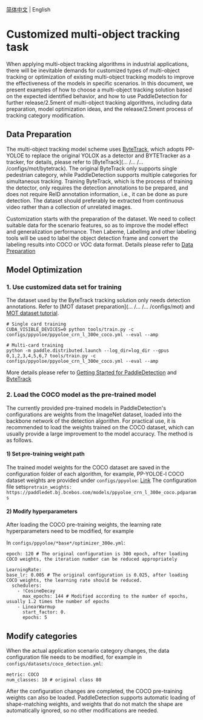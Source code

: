[简体中文](./pphuman_mot.md) | English

# Customized multi-object tracking task

When applying multi-object tracking algorithms in industrial applications, there will be inevitable demands for customized types of multi-object tracking or optimization of existing multi-object tracking models to improve the effectiveness of the models in specific scenarios. In this document, we present examples of how to choose a multi-object tracking solution based on the expected identified behavior, and how to use PaddleDetection for further release/2.5ment of multi-object tracking algorithms, including data preparation, model optimization ideas, and the release/2.5ment process of tracking category modification.

## Data Preparation

The multi-object tracking model scheme uses [ByteTrack](https://arxiv.org/pdf/2110.06864.pdf), which adopts PP-YOLOE to replace the original YOLOX as a detector and BYTETracker as a tracker, for details, please refer to [ByteTrack](... /... /... /configs/mot/bytetrack). The original ByteTrack only supports single pedestrian category, while PaddleDetection supports multiple categories for simultaneous tracking. Training ByteTrack, which is the process of training the detector, only requires the detection annotations to be prepared, and does not require ReID annotation information, i.e., it can be done as pure detection. The dataset should preferably be extracted from continuous video rather than a collection of unrelated images.

Customization starts with the preparation of the dataset. We need to collect suitable data for the scenario features, so as to improve the model effect and generalization performance. Then Labeme, LabelImg and other labeling tools will be used to label the object detection frame and convert the labeling results into COCO or VOC data format. Details please refer to [Data Preparation](../../tutorials/data/README.md)

## Model Optimization

### 1. Use customized data set for training

The dataset used by the ByteTrack tracking solution only needs detection annotations. Refer to [MOT dataset preparation](... /... /... /configs/mot) and [MOT dataset tutorial](docs/tutorials/data/PrepareMOTDataSet.md).

```
# Single card training
CUDA_VISIBLE_DEVICES=0 python tools/train.py -c configs/ppyoloe/ppyoloe_crn_l_300e_coco.yml --eval --amp

# Multi-card training
python -m paddle.distributed.launch --log_dir=log_dir --gpus 0,1,2,3,4,5,6,7 tools/train.py -c configs/ppyoloe/ppyoloe_crn_l_300e_coco.yml --eval --amp
```

More details please refer to [Getting Started for PaddleDetection](../../tutorials/GETTING_STARTED_cn.md) and [ByteTrack](../../../configs/mot/bytetrack/detector)

### 2. Load the COCO model as the pre-trained model

The currently provided pre-trained models in PaddleDetection's configurations are weights from the ImageNet dataset, loaded into the backbone network of the detection algorithm. For practical use, it is recommended to load the weights trained on the COCO dataset, which can usually provide a large improvement to the model accuracy. The method is as follows.

#### 1) Set pre-training weight path

The trained model weights for the COCO dataset are saved in the configuration folder of each algorithm, for example, PP-YOLOE-l COCO dataset weights are provided under `configs/ppyoloe`: [Link](https://paddledet.bj.bcebos.com/models/ppyoloe_crn_l_300e_coco.pdparams) The configuration file sets`pretrain_weights: https://paddledet.bj.bcebos.com/models/ppyoloe_crn_l_300e_coco.pdparams`

#### 2) Modify hyperparameters

After loading the COCO pre-training weights, the learning rate hyperparameters need to be modified, for example

In `configs/ppyoloe/*base*/optimizer_300e.yml`:

```
epoch: 120 # The original configuration is 300 epoch, after loading COCO weights, the iteration number can be reduced appropriately

LearningRate:
base_lr: 0.005 # The original configuration is 0.025, after loading COCO weights, the learning rate should be reduced.
  schedulers:
    - !CosineDecay
      max_epochs: 144 # Modified according to the number of epochs, usually 1.2 times the number of epochs
    - LinearWarmup
      start_factor: 0.
      epochs: 5
```

## Modify categories

When the actual application scenario category changes, the data configuration file needs to be modified, for example in `configs/datasets/coco_detection.yml`:

```
metric: COCO
num_classes: 10 # original class 80
```

After the configuration changes are completed, the COCO pre-training weights can also be loaded. PaddleDetection supports automatic loading of shape-matching weights, and weights that do not match the shape are automatically ignored, so no other modifications are needed.
